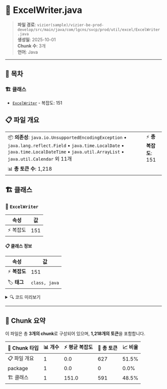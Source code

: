 # 📄 ExcelWriter.java

> **파일 경로**: `vizier(sample)/vizier-be-prod-develop/src/main/java/com/lgcns/svcp/prod/util/excel/ExcelWriter.java`  
> **생성일**: 2025-10-01  
> **Chunk 수**: 3개  
> **언어**: Java
---

## 📑 목차

### 🏗️ 클래스
- [`ExcelWriter`](#class-excelwriter) - 복잡도: 151

## 📋 파일 개요

| | |
|--|--|
| 📦 **의존성**: `java.io.UnsupportedEncodingException` • `java.lang.reflect.Field` • `java.time.LocalDate` • `java.time.LocalDateTime` • `java.util.ArrayList` • `java.util.Calendar` 외 11개 | ⚡ **총 복잡도**: 151 |
| 📊 **총 토큰 수**: 1,218 |  |



## 🏗️ 클래스

### <a id="class-excelwriter"></a>🎯 `ExcelWriter`

| 속성 | 값 |
|------|----|
| ⚡ 복잡도 | 151 |



#### 📋 클래스 정보

| 속성 | 값 |
|------|----|
| ⚡ **복잡도** | 151 || 📍 **라인 범위** | 23-23 |
| 🏷️ **태그** | `class, java` |

<details>
<summary>🔍 코드 미리보기</summary>

```java
public class ExcelWriter {
	
	protected Workbook workbook;
	protected String excelType;
	private ExcelCellStyleSupport style;
	protected String[] titles = null;
	protected boolean isAutoCellSize = false;

	public static final String XLS = "xls";

	public static final String XLSX = "xlsx";

	private final int MAX_COLUMN_WIDTH = 40 * 261;

	public ExcelWriter(String excelType) {
		if (XLS.equalsIgnoreCase(excelType)) {
			workbook = new HSSFWorkbook();
		} else if (XLSX.equalsIgnoreCase(excelType)) {
			workbook = new XSSFWorkbook();
		}
		this.excelType = excelType;
		initStyle();
	}

	protected void initStyle() {
		style = createCellStyleSupport(workbook);
	}

	public ExcelCellStyleSupport createCellStyleSupport(Workbook workbook) {
		return new ExcelCellStyleSupport(workbook);
	}

	public...
```

**Chunk 정보**
- 🆔 **ID**: `e22ed2860f37`
- 📍 **라인**: 23-23
- 📊 **토큰**: 591
- 🏷️ **태그**: `class, java`

</details>

---





## 🧩 Chunk 요약

이 파일은 총 **3개의 chunk**로 구성되어 있으며, **1,218개의 토큰**을 포함합니다.

| 🧩 Chunk 타입 | 📊 개수 | ⚡ 평균 복잡도 | 📝 총 토큰 | 📈 비율 |
|---------------|--------|-------------|----------|--------|
| 📋 파일 개요 | 1 | 0.0 | 627 | 51.5% |
| package | 1 | 0.0 | 0 | 0.0% |
| 🏗️ 클래스 | 1 | 151.0 | 591 | 48.5% |

